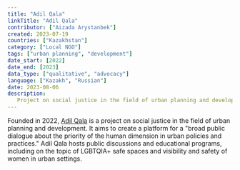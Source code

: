 ```yaml
---
title: "Adil Qala"
linkTitle: "Adil Qala"
contributor: ["Aizada Arystanbek"]
created: 2023-07-19
countries: ["Kazakhstan"]
category: ["Local NGO"]
tags: ["urban planning", "development"]
date_start: [2022]
date_end: [2023]
data_type: ["qualitative", "advocacy"]
language: ["Kazakh", "Russian"]
date: 2023-08-06
description:
   Project on social justice in the field of urban planning and development
---
```


Founded in 2022, [Adil Qala](https://www.adilqala.kz/) is a project on social justice in the field of urban planning and development. It aims to create a platform for a "broad public dialogue about the priority of the human dimension in urban policies and practices." Adil Qala hosts public discussions and educational programs, including on the topic of LGBTQIA+ safe spaces and visibility and safety of women in urban settings.
